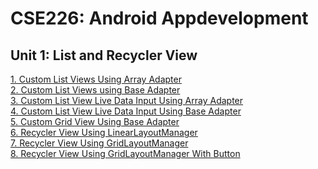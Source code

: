 # CSE226: Android Appdevelopment

## Unit 1: List and Recycler View
[1. Custom List Views Using Array Adapter](/Units/1/1.md)<br>
[2. Custom List Views using Base Adapter](/Units/1/2.md)<br>
[3. Custom List View Live Data Input Using Array Adapter](/Units/1/3.md)<br>
[4. Custom List View Live Data Input Using Base Adapter](/Units/1/4.md)<br>
[5. Custom Grid View Using Base Adapter](/Units/1/5.md)<br>
[6. Recycler View Using LinearLayoutManager ](/Units/1/6.md)<br>
[7. Recycler View Using GridLayoutManager ](/Units/1/7.md)<br>
[8. Recycler View Using GridLayoutManager With Button](/Units/1/8.md)<br>